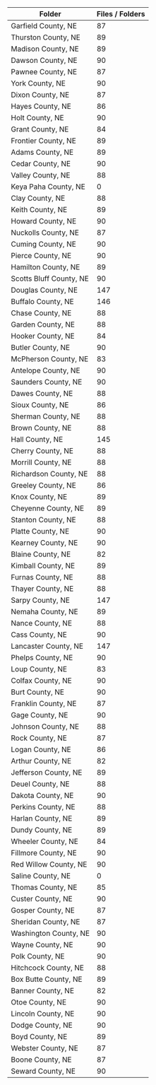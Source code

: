 | Folder                  |   Files / Folders |
|-------------------------|-------------------|
| Garfield County, NE     |                87 |
| Thurston County, NE     |                89 |
| Madison County, NE      |                89 |
| Dawson County, NE       |                90 |
| Pawnee County, NE       |                87 |
| York County, NE         |                90 |
| Dixon County, NE        |                87 |
| Hayes County, NE        |                86 |
| Holt County, NE         |                90 |
| Grant County, NE        |                84 |
| Frontier County, NE     |                89 |
| Adams County, NE        |                89 |
| Cedar County, NE        |                90 |
| Valley County, NE       |                88 |
| Keya Paha County, NE    |                 0 |
| Clay County, NE         |                88 |
| Keith County, NE        |                89 |
| Howard County, NE       |                90 |
| Nuckolls County, NE     |                87 |
| Cuming County, NE       |                90 |
| Pierce County, NE       |                90 |
| Hamilton County, NE     |                89 |
| Scotts Bluff County, NE |                90 |
| Douglas County, NE      |               147 |
| Buffalo County, NE      |               146 |
| Chase County, NE        |                88 |
| Garden County, NE       |                88 |
| Hooker County, NE       |                84 |
| Butler County, NE       |                90 |
| McPherson County, NE    |                83 |
| Antelope County, NE     |                90 |
| Saunders County, NE     |                90 |
| Dawes County, NE        |                88 |
| Sioux County, NE        |                86 |
| Sherman County, NE      |                88 |
| Brown County, NE        |                88 |
| Hall County, NE         |               145 |
| Cherry County, NE       |                88 |
| Morrill County, NE      |                88 |
| Richardson County, NE   |                88 |
| Greeley County, NE      |                86 |
| Knox County, NE         |                89 |
| Cheyenne County, NE     |                89 |
| Stanton County, NE      |                88 |
| Platte County, NE       |                90 |
| Kearney County, NE      |                90 |
| Blaine County, NE       |                82 |
| Kimball County, NE      |                89 |
| Furnas County, NE       |                88 |
| Thayer County, NE       |                88 |
| Sarpy County, NE        |               147 |
| Nemaha County, NE       |                89 |
| Nance County, NE        |                88 |
| Cass County, NE         |                90 |
| Lancaster County, NE    |               147 |
| Phelps County, NE       |                90 |
| Loup County, NE         |                83 |
| Colfax County, NE       |                90 |
| Burt County, NE         |                90 |
| Franklin County, NE     |                87 |
| Gage County, NE         |                90 |
| Johnson County, NE      |                88 |
| Rock County, NE         |                87 |
| Logan County, NE        |                86 |
| Arthur County, NE       |                82 |
| Jefferson County, NE    |                89 |
| Deuel County, NE        |                88 |
| Dakota County, NE       |                90 |
| Perkins County, NE      |                88 |
| Harlan County, NE       |                89 |
| Dundy County, NE        |                89 |
| Wheeler County, NE      |                84 |
| Fillmore County, NE     |                90 |
| Red Willow County, NE   |                90 |
| Saline County, NE       |                 0 |
| Thomas County, NE       |                85 |
| Custer County, NE       |                90 |
| Gosper County, NE       |                87 |
| Sheridan County, NE     |                87 |
| Washington County, NE   |                90 |
| Wayne County, NE        |                90 |
| Polk County, NE         |                90 |
| Hitchcock County, NE    |                88 |
| Box Butte County, NE    |                89 |
| Banner County, NE       |                82 |
| Otoe County, NE         |                90 |
| Lincoln County, NE      |                90 |
| Dodge County, NE        |                90 |
| Boyd County, NE         |                89 |
| Webster County, NE      |                87 |
| Boone County, NE        |                87 |
| Seward County, NE       |                90 |